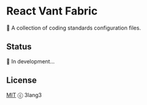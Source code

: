 # React Vant Fabric

🤝 A collection of coding standards configuration files.

## Status

🚧 In development...

## License

[MIT](./LICENSE) ⓒ 3lang3

